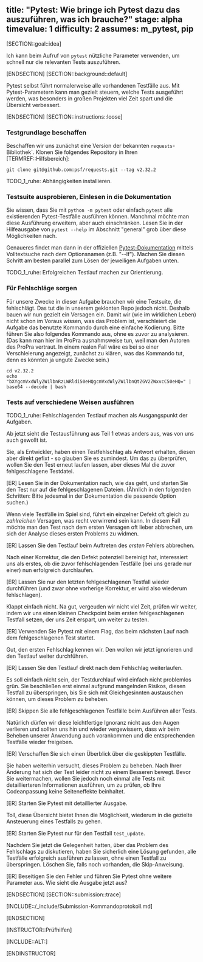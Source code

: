 title: "Pytest: Wie bringe ich Pytest dazu das auszuführen, was ich brauche?"
stage: alpha
timevalue: 1
difficulty: 2
assumes: m_pytest, pip
---

[SECTION::goal::idea]

Ich kann beim Aufruf von `pytest` nützliche Parameter verwenden, 
um schnell nur die relevanten Tests auszuführen.

[ENDSECTION]
[SECTION::background::default]

Pytest selbst führt normalerweise alle vorhandenen Testfälle aus.
Mit Pytest-Parametern kann man gezielt steuern, welche Tests ausgeführt werden,
was besonders in großen Projekten viel Zeit spart und die Übersicht verbessert.

[ENDSECTION]
[SECTION::instructions::loose]

### Testgrundlage beschaffen

Beschaffen wir uns zunächst eine Version der bekannten `requests`-Bibliothek`.
Klonen Sie folgendes Repository in Ihren [TERMREF::Hilfsbereich]:

```shell
git clone git@github.com:psf/requests.git --tag v2.32.2
```

TODO_1_ruhe: Abhängigkeiten installieren.


### Testsuite ausprobieren, Einlesen in die Dokumentation

Sie wissen, dass Sie mit `python -m pytest` oder einfach `pytest` alle
existierenden Pytest-Testfälle ausführen können.
Manchmal möchte man diese Ausführung erweitern, aber auch einschränken.
Lesen Sie in der Hilfeausgabe von `pytest --help` im Abschnitt "general"
grob über diese Möglichkeiten nach.

Genaueres findet man dann in der offiziellen
[Pytest-Dokumentation](https://docs.pytest.org/en/latest) 
mittels Volltextsuche nach dem Optionsnamen (z.B. "--lf").
Machen Sie diesen Schritt am besten parallel zum Lösen der jeweiligen Aufgaben unten.

TODO_1_ruhe: Erfolgreichen Testlauf machen zur Orientierung.


### Für Fehlschläge sorgen

Für unsere Zwecke in dieser Aufgabe brauchen wir eine Testsuite, die fehlschlägt.
Das tut die in unserem geklonten Repo jedoch nicht.
Deshalb bauen wir nun gezielt ein Versagen ein.
Damit wir (wie im wirklichen Leben) nicht schon im Voraus wissen, was das Problem ist,
verschleiert die Aufgabe das benutzte Kommando durch eine einfache Kodierung.
Bitte führen Sie also folgendes Kommando aus, ohne es zuvor zu analysieren.
(Das kann man hier im ProPra ausnahmsweise tun, weil man den Autoren des ProPra vertraut.
In einem realen Fall wäre es bei so einer Verschleierung angezeigt, zunächst zu klären, 
was das Kommando tut, denn es könnten ja ungute Zwecke sein.) 

```shell
cd v2.32.2
echo "bXYgcmVxdWlyZW1lbnRzLWRldi50eHQgcmVxdWlyZW1lbnQtZGV2ZWxvcC50eHQ=" | base64 --decode | bash
```


### Tests auf verschiedene Weisen ausführen

TODO_1_ruhe: Fehlschlagenden Testlauf machen als Ausgangspunkt der Aufgaben.

Ab jetzt sieht die Testausführung aus Teil 1 etwas anders aus, was von uns auch gewollt ist.

Sie, als Entwickler, haben einen Testfehlschlag als Antwort erhalten, diesen aber direkt gefixt -
so glauben Sie es zumindest.
Um das zu überprüfen, wollen Sie den Test erneut laufen lassen, aber dieses Mal die zuvor
fehlgeschlagene Testdatei.

[ER] Lesen Sie in der Dokumentation nach, wie das geht, und 
starten Sie den Test nur auf die fehlgeschlagenen Dateien.
(Ähnlich in den folgenden Schritten: Bitte jedesmal in der Dokumentation die passende Option suchen.)

Wenn viele Testfälle im Spiel sind, führt ein einzelner Defekt oft gleich zu _zahlreichen_ Versagen,
was recht verwirrend sein kann.
In diesem Fall möchte man den Test nach dem ersten Versagen oft lieber abbrechen,
um sich der Analyse dieses ersten Problems zu widmen.

[ER] Lassen Sie den Testlauf beim Auftreten des _ersten_ Fehlers abbrechen.

Nach einer Korrektur, die den Defekt potenziell bereinigt hat, interessiert uns als erstes,
ob die zuvor fehlschlagenden Testfälle (bei uns gerade nur einer) nun erfolgreich durchlaufen.

[ER] Lassen Sie nur den letzten fehlgeschlagenen Testfall wieder durchführen
(und zwar ohne vorherige Korrektur, er wird also wiederum fehlschlagen).

Klappt einfach nicht. Na gut, vergeuden wir nicht viel Zeit, prüfen wir weiter, indem wir uns einen
kleinen Checkpoint beim ersten fehlgeschlagenen Testfall setzen, der uns Zeit erspart, um weiter
zu testen.

[ER] Verwenden Sie Pytest mit einem Flag, das beim nächsten Lauf nach dem fehlgeschlagenen Test startet.

Gut, den ersten Fehlschlag kennen wir. Den wollen wir jetzt ignorieren und den Testlauf weiter durchführen.

[ER] Lassen Sie den Testlauf direkt nach dem Fehlschlag weiterlaufen.

Es soll einfach nicht sein, der Testdurchlauf wird einfach nicht problemlos grün. Sie beschließen
erst einmal aufgrund mangelnden Risikos, diesen Testfall zu überspringen, bis Sie sich mit
Gleichgesinnten austauschen können, um dieses Problem zu beheben.

[ER] Skippen Sie alle fehlgeschlagenen Testfälle beim Ausführen aller Tests.

Natürlich dürfen wir diese leichtfertige Ignoranz nicht aus den Augen verlieren und sollten uns hin
und wieder vergewissern, dass wir beim Beheben unserer Anwendung auch vorankommen und die entsprechenden
Testfälle wieder freigeben.

[ER] Verschaffen Sie sich einen Überblick über die geskippten Testfälle.

Sie haben weiterhin versucht, dieses Problem zu beheben. Nach Ihrer Änderung hat sich der Test leider
nicht zu einem Besseren bewegt. Bevor Sie weitermachen, wollen Sie jedoch noch einmal alle Tests
mit detaillierteren Informationen ausführen, um zu prüfen, ob Ihre Codeanpassung keine Seiteneffekte
beinhaltet.

[ER] Starten Sie Pytest mit detaillierter Ausgabe.

Toll, diese Übersicht bietet Ihnen die Möglichkeit, wiederum in die gezielte Ansteuerung eines
Testfalls zu gehen.

[ER] Starten Sie Pytest nur für den Testfall `test_update`.

Nachdem Sie jetzt die Gelegenheit hatten, über das Problem des Fehlschlags zu diskutieren, haben Sie
sicherlich eine Lösung gefunden, alle Testfälle erfolgreich ausführen zu lassen, ohne einen Testfall
zu überspringen. Löschen Sie, falls noch vorhanden, die Skip-Anweisung.

[ER] Beseitigen Sie den Fehler und führen Sie Pytest ohne weitere Parameter aus. Wie sieht die Ausgabe
jetzt aus?

[ENDSECTION]
[SECTION::submission::trace]

[INCLUDE::/_include/Submission-Kommandoprotokoll.md]

[ENDSECTION]

[INSTRUCTOR::Prüfhilfen]

[INCLUDE::ALT:]

[ENDINSTRUCTOR]
